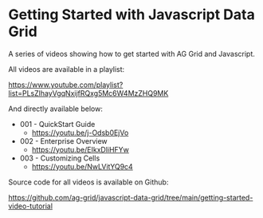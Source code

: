 # Getting Started with Javascript Data Grid

A series of videos showing how to get started with AG Grid and Javascript.

All videos are available in a playlist:

https://www.youtube.com/playlist?list=PLsZlhayVgqNxijfRQxg5Mc6W4MzZHQ9MK

And directly available below:

- 001 - QuickStart Guide
   - https://youtu.be/j-Odsb0EjVo
- 002 - Enterprise Overview
   - https://youtu.be/EIkxDliHFYw
- 003 - Customizing Cells
   - https://youtu.be/NwLVitYQ9c4


Source code for all videos is available on Github:

https://github.com/ag-grid/javascript-data-grid/tree/main/getting-started-video-tutorial
